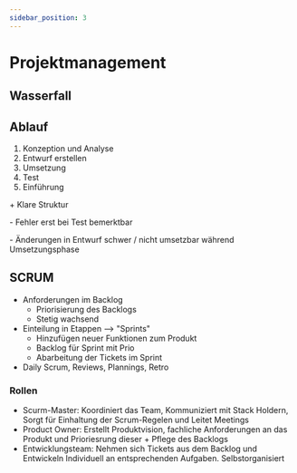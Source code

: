 ```yaml
---
sidebar_position: 3
---
```


# Projektmanagement

## Wasserfall

## Ablauf

1. Konzeption und Analyse
2. Entwurf erstellen
3. Umsetzung
4. Test
5. Einführung

\+ Klare Struktur

\- Fehler erst bei Test bemerktbar

\- Änderungen in Entwurf schwer / nicht umsetzbar während Umsetzungsphase

## SCRUM

- Anforderungen im Backlog
  - Priorisierung des Backlogs
  - Stetig wachsend
- Einteilung in Etappen --> "Sprints"
  - Hinzufügen neuer Funktionen zum Produkt
  - Backlog für Sprint mit Prio
  - Abarbeitung der Tickets im Sprint
- Daily Scrum, Reviews, Plannings, Retro

### Rollen

- Scurm-Master: Koordiniert das Team, Kommuniziert mit Stack Holdern, Sorgt für Einhaltung der Scrum-Regelen und Leitet Meetings
- Product Owner: Erstellt Produktvision, fachliche Anforderungen an das Produkt und Prioriesrung dieser + Pflege des Backlogs
- Entwicklungsteam: Nehmen sich Tickets aus dem Backlog und Entwickeln Individuell an entsprechenden Aufgaben. Selbstorganisiert
